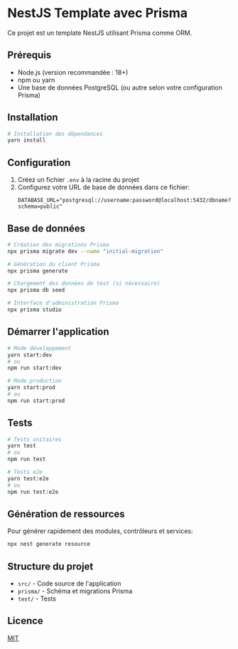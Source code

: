 # NestJS Template avec Prisma

Ce projet est un template NestJS utilisant Prisma comme ORM.

## Prérequis

- Node.js (version recommandée : 18+)
- npm ou yarn
- Une base de données PostgreSQL (ou autre selon votre configuration Prisma)

## Installation

```bash
# Installation des dépendances
yarn install
```

## Configuration

1. Créez un fichier `.env` à la racine du projet
2. Configurez votre URL de base de données dans ce fichier:
   ```
   DATABASE_URL="postgresql://username:password@localhost:5432/dbname?schema=public"
   ```

## Base de données

```bash
# Création des migrations Prisma
npx prisma migrate dev --name "initial-migration"

# Génération du client Prisma
npx prisma generate

# Chargement des données de test (si nécessaire)
npx prisma db seed

# Interface d'administration Prisma
npx prisma studio
```

## Démarrer l'application

```bash
# Mode développement
yarn start:dev
# ou
npm run start:dev

# Mode production
yarn start:prod
# ou
npm run start:prod
```

## Tests

```bash
# Tests unitaires
yarn test
# ou
npm run test

# Tests e2e
yarn test:e2e
# ou
npm run test:e2e
```

## Génération de ressources

Pour générer rapidement des modules, contrôleurs et services:

```bash
npx nest generate resource
```

## Structure du projet

- `src/` - Code source de l'application
- `prisma/` - Schéma et migrations Prisma
- `test/` - Tests

## Licence

[MIT](LICENSE)
